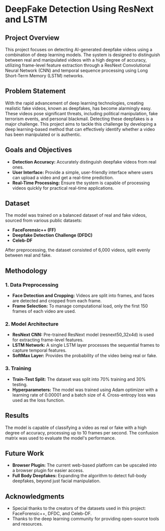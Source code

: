 # DeepFake Detection Using ResNext and LSTM

## Project Overview
This project focuses on detecting AI-generated deepfake videos using a combination of deep learning models. The system is designed to distinguish between real and manipulated videos with a high degree of accuracy, utilizing frame-level feature extraction through a ResNext Convolutional Neural Network (CNN) and temporal sequence processing using Long Short-Term Memory (LSTM) networks.

## Problem Statement
With the rapid advancement of deep learning technologies, creating realistic fake videos, known as deepfakes, has become alarmingly easy. These videos pose significant threats, including political manipulation, fake terrorism events, and personal blackmail. Detecting these deepfakes is a major challenge. This project aims to tackle this challenge by developing a deep learning-based method that can effectively identify whether a video has been manipulated or is authentic.

## Goals and Objectives
- **Detection Accuracy:** Accurately distinguish deepfake videos from real ones.
- **User Interface:** Provide a simple, user-friendly interface where users can upload a video and get a real-time prediction.
- **Real-Time Processing:** Ensure the system is capable of processing videos quickly for practical real-time applications.

## Dataset
The model was trained on a balanced dataset of real and fake videos, sourced from various public datasets:
- **FaceForensic++ (FF)**
- **Deepfake Detection Challenge (DFDC)**
- **Celeb-DF**

After preprocessing, the dataset consisted of 6,000 videos, split evenly between real and fake.

## Methodology
### 1. Data Preprocessing
- **Face Detection and Cropping:** Videos are split into frames, and faces are detected and cropped from each frame.
- **Frame Selection:** To manage computational load, only the first 150 frames of each video are used.

### 2. Model Architecture
- **ResNext CNN:** Pre-trained ResNext model (resnext50_32x4d) is used for extracting frame-level features.
- **LSTM Network:** A single LSTM layer processes the sequential frames to capture temporal features.
- **SoftMax Layer:** Provides the probability of the video being real or fake.

### 3. Training
- **Train-Test Split:** The dataset was split into 70% training and 30% testing.
- **Hyperparameters:** The model was trained using Adam optimizer with a learning rate of 0.00001 and a batch size of 4. Cross-entropy loss was used as the loss function.

## Results
The model is capable of classifying a video as real or fake with a high degree of accuracy, processing up to 10 frames per second. The confusion matrix was used to evaluate the model's performance.

## Future Work
- **Browser Plugin:** The current web-based platform can be upscaled into a browser plugin for easier access.
- **Full Body Deepfakes:** Expanding the algorithm to detect full-body deepfakes, beyond just facial manipulation.

## Acknowledgments
- Special thanks to the creators of the datasets used in this project: FaceForensic++, DFDC, and Celeb-DF.
- Thanks to the deep learning community for providing open-source tools and resources.
